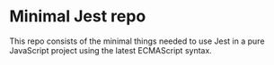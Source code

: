 # Minimal Jest repo

This repo consists of the minimal things needed to use Jest in a pure JavaScript project using the latest ECMAScript syntax.
